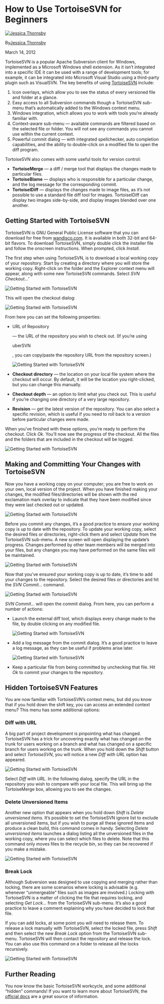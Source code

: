 # How to Use TortoiseSVN for Beginners

[![Jessica Thornsby](https://secure.gravatar.com/avatar/5ed4eb479e5608b97eb523acc4699f7d?s=96&d=mm&r=g)](https://www.developer.com/author/jessica-thornsby/)

By[Jessica Thornsby](https://www.developer.com/author/jessica-thornsby/)

March 14, 2012

TortoiseSVN is a popular Apache Subversion client for Windows, implemented as a Microsoft Windows shell extension. As it isn’t integrated into a specific IDE it can be used with a range of development tools; for example, it can be integrated into Microsoft Visual Studio using a third-party plugin such as VisualSVN. The key benefits of using [TortoiseSVN](http://tortoisesvn.net/) include:

1. Icon overlays, which allow you to see the status of every versioned file and folder at a glance.
2. Easy access to all Subversion commands though a TortoiseSVN sub-menu that’s automatically added to the Windows context menu.
3. Windows integration, which allows you to work with tools you’re already familiar with.
4. Context-aware sub-menu — available commands are filtered based on the selected file or folder. You will not see any commands you cannot use within the current context.
5. Powerful commit dialog — with integrated spellchecker, auto completion capabilities, and the ability to double-click on a modified file to open the diff program.

TortoiseSVN also comes with some useful tools for version control:

- **TortoiseMerge** — a diff / merge tool that displays the changes made to particular files.
- **TortoiseBlame** — displays who is responsible for a particular change, and the log message for the corresponding commit.
- **TortoiseIDiff** — displays the changes made to image files, as it’s not possible to use a standard file diff tool for images. TortoiseIDiff can display two images side-by-side, and display images blended over one another.

## Getting Started with TortoiseSVN

TortoiseSVN is GNU General Public License software that you can download for free from [wandisco.com](http://www.wandisco.com/subversion/download#tortoise). It is available in both 32-bit and 64-bit flavors. To download TortoiseSVN, simply double click the installer file and follow the onscreen instructions. When prompted, click *Install*.

The first step when using TortoiseSVN, is to download a local working copy of your repository. Start by creating a directory where you will store the working copy. Right-click on the folder and the Explorer context menu will appear, along with some new TortoiseSVN commands. Select *SVN Checkout…’*

![Getting Started with TortoiseSVN](https://devcomprd.wpengine.com/wp-content/uploads/2021/03/TortoiseSVN_1.png)

This will open the checkout dialog:

![Getting Started with TortoiseSVN](https://devcomprd.wpengine.com/wp-content/uploads/2021/03/TortoiseSVN_2.png)

From here you can set the following properties:

- URL of Repository

   

  — the URL of the repository you wish to check out. (If you’re using

   

  uberSVN

  , you can copy/paste the repository URL from the repository screen.)

  ![Getting Started with TortoiseSVN](https://devcomprd.wpengine.com/wp-content/uploads/2021/03/TortoiseSVN_3.png)

- **Checkout directory** — the location on your local file system where the checkout will occur. By default, it will be the location you right-clicked, but you can change this manually.

- **Checkout depth** — an option to limit what you check out. This is useful if you’re changing one directory of a very large repository.

- **Revision** — get the latest version of the repository. You can also select a specific revision, which is useful if you need to roll back to a version before particular changes were made.

When you’ve finished with these options, you’re ready to perform the checkout. Click *Ok*. You’ll now see the progress of the checkout. All the files and the folders that are included in the checkout will be logged.

![Getting Started with TortoiseSVN](https://devcomprd.wpengine.com/wp-content/uploads/2021/03/TortoiseSVN_4.png)

## Making and Committing Your Changes with TortoiseSVN

Now you have a working copy on your computer; you are free to work on your own, local version of the project. When you have finished making your changes, the modified files/directories will be shown with the red exclamation mark overlay to indicate that they have been modified since they were last checked out or updated.

![Getting Started with TortoiseSVN](https://devcomprd.wpengine.com/wp-content/uploads/2021/03/TortoiseSVN_5.png)

Before you commit any changes, it’s a good practice to ensure your working copy is up to date with the repository. To update your working copy, select the desired files or directories, right-click them and select *Update* from the TortoiseSVN sub-menu. A new screen will open displaying the update’s progress. Changes performed by other team members will be merged into your files, but any changes you may have performed on the same files will be maintained.

![Getting Started with TortoiseSVN](https://devcomprd.wpengine.com/wp-content/uploads/2021/03/TortoiseSVN_6.png)

Now that you’ve ensured your working copy is up to date, it’s time to add your changes to the repository. Select the desired files or directories and hit the *SVN Commit…* command.

![Getting Started with TortoiseSVN](https://devcomprd.wpengine.com/wp-content/uploads/2021/03/TortoiseSVN_7.png)

*SVN Commit…* will open the commit dialog. From here, you can perform a number of actions:

- Launch the external diff tool, which displays every change made to the file, by double clicking on any modified file.

  ![Getting Started with TortoiseSVN](https://devcomprd.wpengine.com/wp-content/uploads/2021/03/TortoiseSVN_8.png)

- Add a log message from the commit dialog. It’s a good practice to leave a log message, as they can be useful if problems arise later.

  ![Getting Started with TortoiseSVN](https://devcomprd.wpengine.com/wp-content/uploads/2021/03/TortoiseSVN_9.png)

- Keep a particular file from being committed by unchecking that file. Hit *Ok* to commit your changes to the repository.

## Hidden TortoiseSVN Features

You are now familiar with TortoiseSVN’s context menu, but did you know that if you hold down the shift key, you can access an extended context menu? This menu has some additional options:

### Diff with URL

A big part of project development is pinpointing what has changed. TortoiseSVN has a trick for uncovering exactly what has changed on the trunk for users working on a branch and what has changed on a specific branch for users working on the trunk. When you hold down the *Shift* button and select *TortoiseSVN*, you will notice a new *Diff with URL* option has appeared.

![Getting Started with TortoiseSVN](https://devcomprd.wpengine.com/wp-content/uploads/2021/03/TortoiseSVN_10.png)

Select *Diff with URL*. In the following dialog, specify the URL in the repository you wish to compare with your local file. This will bring up the TortoiseMerge box, allowing you to see the changes.

### Delete Unversioned Items

Another new option that appears when you hold down *Shift* is *Delete unversioned items*. It’s possible to set the TortoiseSVN ignore list to exclude all unversioned items, but if you wish to purge all these ignored items and produce a clean build, this command comes in handy. Selecting *Delete unversioned items* launches a dialog listing all the unversioned files in the working copy, where you can select which files to delete. Note that this command only moves files to the recycle bin, so they can be recovered if you make a mistake.

![Getting Started with TortoiseSVN](https://devcomprd.wpengine.com/wp-content/uploads/2021/03/TortoiseSVN_11.png)

### Break Lock

Although Subversion was designed to use copying and merging rather than locking, there are some scenarios where locking is advisable (e.g. whenever “unmergeable” files such as images are involved.) Locking with TortoiseSVN is a matter of clicking the file that requires locking, and selecting *Get Lock…* from the TortoiseSVN sub-menu. It’s also a good practice to leave a comment explaining why you have decided to lock that file.

If you can add locks, at some point you will need to release them. To release a lock manually with TortoiseSVN, select the locked file, press *Shift* and then select the new *Break Lock* option from the TortoiseSVN sub-menu. TortoiseSVN will then contact the repository and release the lock. You can also use this command on a folder to release all the locks recursively.

![Getting Started with TortoiseSVN](https://devcomprd.wpengine.com/wp-content/uploads/2021/03/TortoiseSVN_12.png)

## Further Reading

You now know the basic TortoiseSVN workcycle, and some additional “hidden” commands! If you want to learn more about TortoiseSVN, the [official docs](http://tortoisesvn.net/docs/release/TortoiseSVN_en/index.html) are a great source of information.